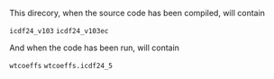 This direcory, when the source code has been compiled, will contain

`icdf24_v103`
`icdf24_v103ec`

And when the code has been run, will contain

`wtcoeffs`
`wtcoeffs.icdf24_5`
